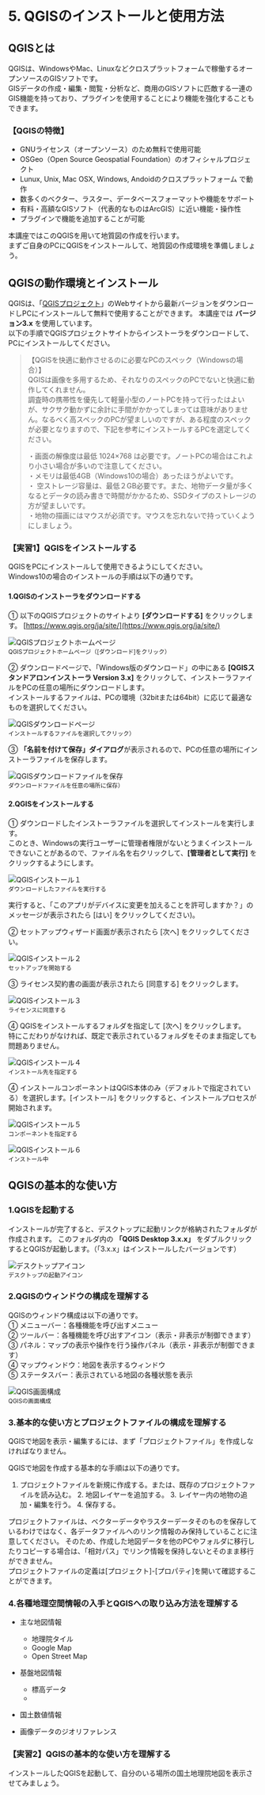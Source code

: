 # 5. QGISのインストールと使用方法

## QGISとは

QGISは、WindowsやMac、Linuxなどクロスプラットフォームで稼働するオープンソースのGISソフトです。  
GISデータの作成・編集・閲覧・分析など、商用のGISソフトに匹敵する一連のGIS機能を持っており、プラグインを使用することにより機能を強化することもできます。

### 【QGISの特徴】

* GNUライセンス（オープンソース）のため無料で使用可能 
* OSGeo（Open Source Geospatial Foundation）のオフィシャルプロジェクト
* Lunux, Unix, Mac OSX, Windows, Andoidのクロスプラットフォーム で動作
* 数多くのベクター、ラスター、データベースフォーマットや機能をサポート
* 有料・高額なGISソフト（代表的なものはArcGIS）に近い機能・操作性
* プラグインで機能を追加することが可能  

本講座ではこのQGISを用いて地質図の作成を行います。  
まずご自身のPCにQGISをインストールして、地質図の作成環境を準備しましょう。

## QGISの動作環境とインストール

QGISは、「[QGISプロジェクト](http://qgis.org/ja/site/)」のWebサイトから最新バージョンをダウンロードしPCにインストールして無料で使用することができます。 本講座では **バージョン3.x** を使用しています。  
以下の手順でQGISプロジェクトサイトからインストーラをダウンロードして、PCにインストールしてください。

> 【QGISを快適に動作させるのに必要なPCのスペック（Windowsの場合）】  
> QGISは画像を多用するため、それなりのスペックのPCでないと快適に動作してくれません。  
> 調査時の携帯性を優先して軽量小型のノートPCを持って行ったはよいが、サクサク動かずに余計に手間がかかってしまっては意味がありません。なるべく高スペックのPCが望ましいのですが、ある程度のスペックが必要となりますので、下記を参考にインストールするPCを選定してください。  
>   
> ・画面の解像度は最低 1024×768 は必要です。ノートPCの場合はこれより小さい場合が多いので注意してください。  
> ・メモリは最低4GB（Windows10の場合）あったほうがよいです。  
> ・ 空ストレージ容量は、最低２GB必要です。また、地物データ量が多くなるとデータの読み書きで時間がかかるため、SSDタイプのストレージの方が望ましいです。  
> ・地物の描画にはマウスが必須です。マウスを忘れないで持っていくようにしましょう。

### 【実習1】QGISをインストールする

QGISをPCにインストールして使用できるようにしてください。  
Windows10の場合のインストールの手順は以下の通りです。

#### 1.QGISのインストーラをダウンロードする

① 以下のQGISプロジェクトのサイトより **[ダウンロードする]** をクリックします。 [https://www.qgis.org/ja/site/](https://www.qgis.org/ja/site/)

![QGISプロジェクトホームページ](./img/chapter05_01.png)  
<sup>QGISプロジェクトホームページ（[ダウンロード]をクリック）</sup>

② ダウンロードページで、「Windows版のダウンロード」の中にある **[QGISスタンドアロンインストーラ Version 3.x]** をクリックして、インストーラファイルをPCの任意の場所にダウンロードします。  
インストールするファイルは、PCの環境（32bitまたは64bit）に応じて最適なものを選択してください。  

![QGISダウンロードページ](./img/chapter05_02.png)  
<sup>インストールするファイルを選択してクリック）</sup>

③ **「名前を付けて保存」ダイアログ**が表示されるので、PCの任意の場所にインストーラファイルを保存します。  

![QGISダウンロードファイルを保存](./img/chapter05_03.png)  
<sup>ダウンロードファイルを任意の場所に保存）</sup>

#### 2.QGISをインストールする

① ダウンロードしたインストーラファイルを選択してインストールを実行します。  
このとき、Windowsの実行ユーザーに管理者権限がないとうまくインストールできないことがあるので、ファイル名を右クリックして、**\[管理者として実行\]** をクリックするようにします。

![QGISインストール１](./img/chapter05_04.png)  
<sup>ダウンロードしたファイルを実行する</sup>

実行すると、「このアプリがデバイスに変更を加えることを許可しますか？」のメッセージが表示されたら \[はい\] をクリックしてください\)。

② セットアップウィザード画面が表示されたら \[次へ\] をクリックしてください。

![QGISインストール２](./img/chapter05_05.png)  
<sup>セットアップを開始する</sup>

③ ライセンス契約書の画面が表示されたら \[同意する\] をクリックします。

![QGISインストール３](./img/chapter05_06.png)  
<sup>ライセンスに同意する</sup>

④ QGISをインストールするフォルダを指定して \[次へ\] をクリックします。  
特にこだわりがなければ、既定で表示されているフォルダをそのまま指定しても問題ありません。

![QGISインストール４](./img/chapter05_07.png)  
<sup>インストール先を指定する</sup>

④ インストールコンポーネントはQGIS本体のみ（デフォルトで指定されている）を選択します。\[インストール\] をクリックすると、インストールプロセスが開始されます。

![QGISインストール５](./img/chapter05_08.png)  
<sup>コンポーネントを指定する</sup>

![QGISインストール６](./img/chapter05_09.png)  
<sup>インストール中</sup>  

## QGISの基本的な使い方

### 1.QGISを起動する

インストールが完了すると、デスクトップに起動リンクが格納されたフォルダが作成されます。 このフォルダ内の **「QGIS Desktop 3.x.x」** をダブルクリックするとQGISが起動します。（「3.x.x」はインストールしたバージョンです）

![デスクトップアイコン](./img/chapter05_10.png)  
<sup>デスクトップの起動アイコン</sup>  

### 2.QGISのウィンドウの構成を理解する

QGISのウィンドウ構成は以下の通りです。  
① メニューバー：各種機能を呼び出すメニュー  
② ツールバー：各種機能を呼び出すアイコン（表示・非表示が制御できます）  
③ パネル：マップの表示や操作を行う操作パネル（表示・非表示が制御できます）  
④ マップウィンドウ：地図を表示するウィンドウ  
⑤ ステータスバー：表示されている地図の各種状態を表示

![QGIS画面構成](./img/chapter05_11.png)  
<sup>QGISの画面構成</sup>  

### 3.基本的な使い方とプロジェクトファイルの構成を理解する

QGISで地図を表示・編集するには、まず「プロジェクトファイル」を作成しなければなりません。

QGISで地図を作成する基本的な手順は以下の通りです。  
1. プロジェクトファイルを新規に作成する。または、既存のプロジェクトファイルを読み込む。 2. 地図レイヤーを追加する。 3. レイヤー内の地物の追加・編集を行う。 4. 保存する。

プロジェクトファイルは、ベクターデータやラスターデータそのものを保存しているわけではなく、各データファイルへのリンク情報のみ保持していることに注意してください。 そのため、作成した地図データを他のPCやフォルダに移行したりコピーする場合は、「相対パス」でリンク情報を保持しないとそのまま移行ができません。  
プロジェクトファイルの定義は\[プロジェクト\]-\[プロパティ\]を開いて確認することができます。

### 4.各種地理空間情報の入手とQGISへの取り込み方法を理解する

* 主な地図情報
  * 地理院タイル
  * Google Map
  * Open Street Map
* 基盤地図情報
  * 標高データ
  * 
* 国土数値情報

* 画像データのジオリファレンス

### 【実習2】QGISの基本的な使い方を理解する

インストールしたQGISを起動して、自分のいる場所の国土地理院地図を表示させてみましょう。

